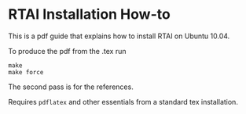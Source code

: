 RTAI Installation How-to
===========================

This is a pdf guide that explains how to install RTAI on Ubuntu 10.04.

To produce the pdf from the .tex run

    make
    make force

The second pass is for the references.

Requires `pdflatex` and other essentials from a standard tex installation.

